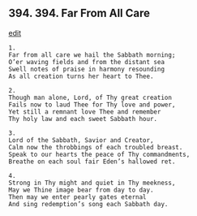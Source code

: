 
## 394.  394. Far From All Care
[edit](https://docs.google.com/document/d/13s8qNiWrTR1_G6cxh%2DE7CeB0kkRoNKKK/edit?mode=html)






    1.
    Far from all care we hail the Sabbath morning;
    O’er waving fields and from the distant sea
    Swell notes of praise in harmony resounding
    As all creation turns her heart to Thee.

    2.
    Though man alone, Lord, of Thy great creation
    Fails now to laud Thee for Thy love and power,
    Yet still a remnant love Thee and remember
    Thy holy law and each sweet Sabbath hour.

    3.
    Lord of the Sabbath, Savior and Creator,
    Calm now the throbbings of each troubled breast.
    Speak to our hearts the peace of Thy commandments,
    Breathe on each soul fair Eden’s hallowed ret.

    4.
    Strong in Thy might and quiet in Thy meekness,
    May we Thine image bear from day to day.
    Then may we enter pearly gates eternal
    And sing redemption’s song each Sabbath day.
